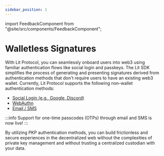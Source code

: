 ```yaml
---
sidebar_position: 1
---
```


import FeedbackComponent from "@site/src/components/FeedbackComponent";

# Walletless Signatures

With Lit Protocol, you can seamlessly onboard users into web3 using familiar authentication flows like social login and passkeys. The Lit SDK simplifies the process of generating and presenting signatures derived from authentication methods that don't require users to have an existing web3 wallet. Currently, Lit Protocol supports the following non-wallet authentication methods:

- [Social Login (e.g., Google, Discord)](../../wallets/auth-methods/lit-auth-methods/social-login)
- [WebAuthn](../../wallets/auth-methods/lit-auth-methods/web-authn)
- [Email / SMS](../../wallets/auth-methods/lit-auth-methods/email-sms)

:::info
Support for one-time passcodes (OTPs) through email and SMS is now live!
:::

By utilizing PKP authentication methods, you can build frictionless and secure experiences in the decentralized web without the complexities of private key management and without trusting a centralized custodian with your data.
<FeedbackComponent/>
